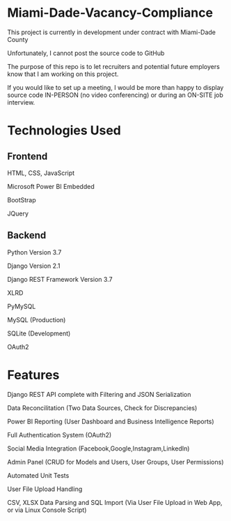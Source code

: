 # Miami-Dade-Vacancy-Compliance
This project is currently in development under contract with Miami-Dade County

Unfortunately, I cannot post the source code to GitHub

The purpose of this repo is to let recruiters and potential future employers know that I am working on this project.

If you would like to set up a meeting, I would be more than happy to display source code IN-PERSON (no video conferencing) or during an ON-SITE job interview.

# Technologies Used

## __Frontend__

HTML, CSS, JavaScript

Microsoft Power BI Embedded

BootStrap

JQuery


## __Backend__

Python Version 3.7

Django Version 2.1

Django REST Framework Version 3.7

XLRD

PyMySQL

MySQL (Production)

SQLite (Development)

OAuth2
# Features
Django REST API complete with Filtering and JSON Serialization

Data Reconcilitation (Two Data Sources, Check for Discrepancies)

Power BI Reporting (User Dashboard and Business Intelligence Reports)

Full Authentication System (OAuth2)

Social Media Integration (Facebook,Google,Instagram,LinkedIn)

Admin Panel (CRUD for Models and Users, User Groups, User Permissions)

Automated Unit Tests

User File Upload Handling

CSV, XLSX Data Parsing and SQL Import (Via User File Upload in Web App, or via Linux Console Script)
